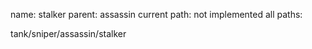 name: stalker
parent: assassin
current path: not implemented
all paths:

  tank/sniper/assassin/stalker
